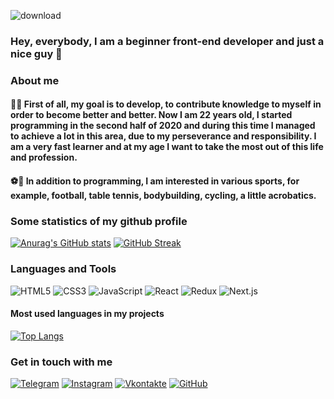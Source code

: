 ![download](https://user-images.githubusercontent.com/67102520/116004501-98013880-a60b-11eb-9129-faf57292081f.gif)

### Hey, everybody, I am a beginner front-end developer and just a nice guy 👋

### About me
#### 👨‍💻 First of all, my goal is to develop, to contribute knowledge to myself in order to become better and better. Now I am 22 years old, I started programming in the second half of 2020 and during this time I managed to achieve a lot in this area, due to my perseverance and responsibility. I am a very fast learner and at my age I want to take the most out of this life and profession.
#### ⚽️🏓 In addition to programming, I am interested in various sports, for example, football, table tennis, bodybuilding, cycling, a little acrobatics.

### Some statistics of my github profile
[![Anurag's GitHub stats](https://github-readme-stats.vercel.app/api?username=desmond333&hide=issues&show_icons=true&theme=dark)](https://github.com/anuraghazra/github-readme-stats)
[![GitHub Streak](https://github-readme-streak-stats.herokuapp.com/?user=desmond333&theme=dark)](https://git.io/streak-stats)

### Languages and Tools
  ![HTML5](https://img.shields.io/badge/-HTML-090909?style=for-the-badge&logo=HTML5&logoColor=F16625)
  ![CSS3](https://img.shields.io/badge/-CSS-090909?style=for-the-badge&logo=CSS3&logoColor=2A65F0)
  ![JavaScript](https://img.shields.io/badge/-JavaScript-090909?style=for-the-badge&logo=JavaScript&logoColor=E9D54D)
  ![React](https://img.shields.io/badge/-React-090909?style=for-the-badge&logo=React&logoColor=00D8FF)
  ![Redux](https://img.shields.io/badge/-Redux-090909?style=for-the-badge&logo=Redux&logoColor=9371CB)
  ![Next.js](https://img.shields.io/badge/-Next.js-090909?style=for-the-badge&logo=Next.js&logoColor=green)
  
#### Most used languages in my projects
[![Top Langs](https://github-readme-stats.vercel.app/api/top-langs/?username=desmond333&hide=html,css&layout=compact)](https://github.com/anuraghazra/github-readme-stats)

### Get in touch with me
[![Telegram](https://img.shields.io/badge/-Telegram-090909?style=for-the-badge&logo=telegram&logoColor=27A0D9)](https://t.me/desmond333)
[![Instagram](https://img.shields.io/badge/-Instagram-090909?style=for-the-badge&logo=instagram&logoColor=B4068E)](https://instagram.com/_web._.pro.grammer_)
[![Vkontakte](https://img.shields.io/badge/-VK-090909?style=for-the-badge&logo=Vk&logoColor=4F7DB3)](https://vk.com/web_programmer2020)
[![GitHub](https://img.shields.io/badge/-GitHub-090909?style=for-the-badge&logo=github&logoColor=FFFFFF)](https://github.com/desmond333)
